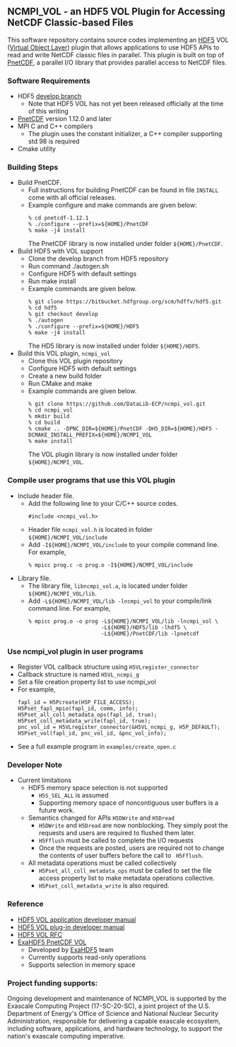 ## NCMPI_VOL - an HDF5 VOL Plugin for Accessing NetCDF Classic-based Files

This software repository contains source codes implementing an [HDF5](https://www.hdfgroup.org) VOL ([Virtual Object Layer](https://bitbucket.hdfgroup.org/projects/HDFFV/repos/hdf5doc/browse/RFCs/HDF5/VOL/developer_guide/main.pdf)) plugin that allows applications to use HDF5 APIs to read and write NetCDF classic files in parallel. This plugin is built on top of [PnetCDF](https://parallel-netcdf.github.io), a parallel I/O library that provides parallel access to NetCDF files.

### Software Requirements
* HDF5 [develop branch](https://bitbucket.hdfgroup.org/scm/hdffv/hdf5.git)
  + Note that HDF5 VOL has not yet been released officially at the time of this writing
* [PnetCDF](https://parallel-netcdf.github.io/wiki/Download.html) version 1.12.0 and later
* MPI C and C++ compilers
  + The plugin uses the constant initializer, a C++ compiler supporting std 98 is required
* Cmake utility

### Building Steps
* Build PnetCDF.
  + Full instructions for building PnetCDF can be found in file `INSTALL` come with all official releases.
  + Example configure and make commands are given below:
    ```
    % cd pnetcdf-1.12.1
    % ./configure --prefix=${HOME}/PnetCDF
    % make -j4 install
    ```
    The PnetCDF library is now installed under folder `${HOME}/PnetCDF`.
* Build HDF5 with VOL support
  + Clone the develop branch from HDF5 repository
  + Run command ./autogen.sh
  + Configure HDF5 with default settings
  + Run make install
  + Example commands are given below.
    ```
    % git clone https://bitbucket.hdfgroup.org/scm/hdffv/hdf5.git
    % cd hdf5
    % git checkout develop
    % ./autogen
    % ./configure --prefix=${HOME}/HDF5
    % make -j4 install
    ```
    The HD5 library is now installed under folder `${HOME}/HDF5`.
* Build this VOL plugin, `ncmpi_vol`
  + Clone this VOL plugin repository
  + Configure HDF5 with default settings
  + Create a new build folder
  + Run CMake and make
  + Example commands are given below.
    ```
    % git clone https://github.com/DataLib-ECP/ncmpi_vol.git
    % cd ncmpi_vol
    % mkdir build
    % cd build
    % cmake .. -DPNC_DIR=${HOME}/PnetCDF -DH5_DIR=${HOME}/HDF5 -DCMAKE_INSTALL_PREFIX=${HOME}/NCMPI_VOL
    % make install
    ```
    The VOL plugin library is now installed under folder `${HOME}/NCMPI_VOL`.

### Compile user programs that use this VOL plugin
* Include header file.
  + Add the following line to your C/C++ source codes.
    ```
    #include <ncmpi_vol.h>
    ```
  + Header file `ncmpi_vol.h` is located in folder `${HOME}/NCMPI_VOL/include`
  + Add `-I${HOME}/NCMPI_VOL/include` to your compile command line. For example,
    ```
    % mpicc prog.c -o prog.o -I${HOME}/NCMPI_VOL/include
    ```
* Library file.
  + The library file, `libncmpi_vol.a`, is located under folder `${HOME}/NCMPI_VOL/lib`.
  + Add `-L${HOME}/NCMPI_VOL/lib -lncmpi_vol` to your compile/link command line. For example,
    ```
    % mpicc prog.o -o prog -L${HOME}/NCMPI_VOL/lib -lncmpi_vol \
                           -L${HOME}/HDF5/lib -lhdf5 \
                           -L${HOME}/PnetCDF/lib -lpnetcdf
    ```

### Use ncmpi_vol plugin in user programs
  + Register VOL callback structure using `H5VLregister_connector`
  + Callback structure is named `H5VL_ncmpi_g`
  + Set a file creation property list to use ncmpi_vol
  + For example,
    ```
    fapl_id = H5Pcreate(H5P_FILE_ACCESS); 
    H5Pset_fapl_mpio(fapl_id, comm, info);
    H5Pset_all_coll_metadata_ops(fapl_id, true);
    H5Pset_coll_metadata_write(fapl_id, true);
    pnc_vol_id = H5VLregister_connector(&H5VL_ncmpi_g, H5P_DEFAULT);
    H5Pset_vol(fapl_id, pnc_vol_id, &pnc_vol_info);
    ```
  + See a full example program in `examples/create_open.c`

### Developer Note
* Current limitations
  + HDF5 memory space selection is not supported
    + `H5S_SEL_ALL` is assumed
    + Supporting memory space of noncontiguous user buffers is a future work.
  + Semantics changed for APIs `H5DWrite` and `H5Dread`
    + `H5DWrite` and `H5Dread` are now nonblocking. They simply post the requests and users are required to flushed them later.
    + `H5Fflush` must be called to complete the I/O requests
    + Once the requests are posted, users are required not to change the contents of user buffers before the call to ` H5Fflush`.
  + All metadata operations must be called collectively
    + `H5Pset_all_coll_metadata_ops` must be called to set the file access property list to make metadata operations collective.
    + `H5Pset_coll_metadata_write` is also required.

### Reference
* [HDF5 VOL application developer manual](https://bitbucket.hdfgroup.org/projects/HDFFV/repos/hdf5doc/browse/RFCs/HDF5/VOL/developer_guide/main.pdf)
* [HDF5 VOL plug-in developer manual](https://bitbucket.hdfgroup.org/projects/HDFFV/repos/hdf5doc/browse/RFCs/HDF5/VOL/user_guide)
* [HDF5 VOL RFC](https://bitbucket.hdfgroup.org/projects/HDFFV/repos/hdf5doc/browse/RFCs/HDF5/VOL/RFC)
* [ExaHDF5 PnetCDF VOL](https://bitbucket.hdfgroup.org/projects/HDF5VOL/repos/pnetcdf-vol/browse)
  + Developed by [ExaHDF5](https://sdm.lbl.gov/exahdf5) team
  + Currently supports read-only operations
  + Supports selection in memory space

### Project funding supports:
Ongoing development and maintenance of NCMPI_VOL is supported by the Exascale Computing Project (17-SC-20-SC), a joint project of the U.S. Department of Energy's Office of Science and National Nuclear Security Administration, responsible for delivering a capable exascale ecosystem, including software, applications, and hardware technology, to support the nation's exascale computing imperative.
